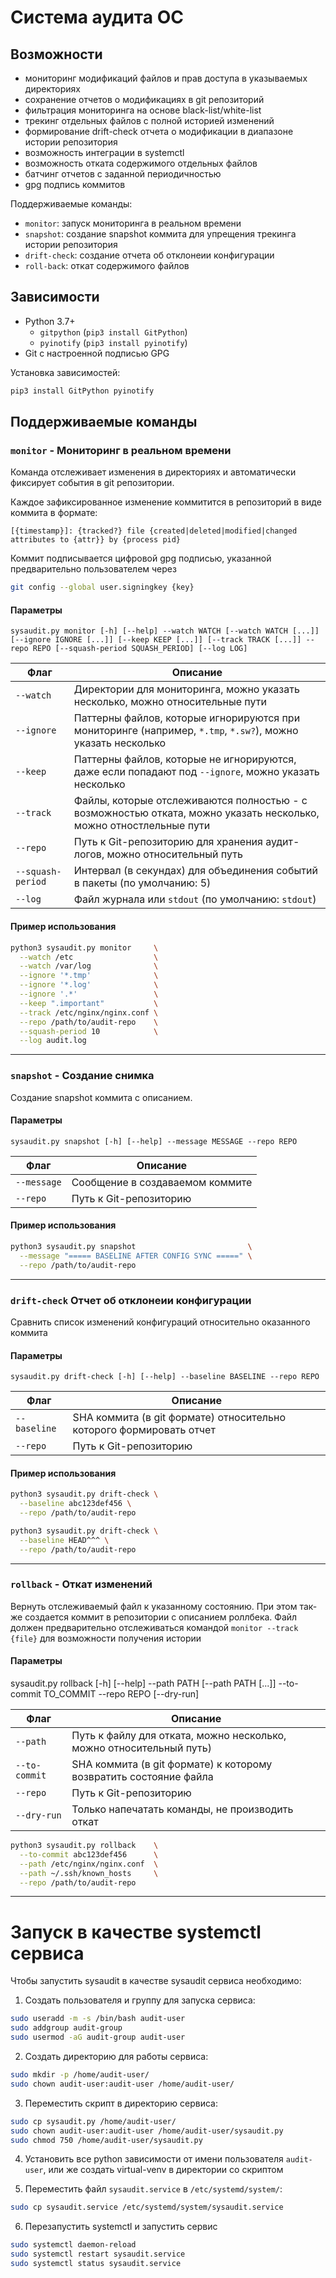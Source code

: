 # Система аудита ОС

## Возможности
 - мониторинг модификаций файлов и прав доступа в указываемых директориях
 - сохранение отчетов о модификациях в git репозиторий
 - фильтрация мониторинга на основе black-list/white-list
 - трекинг отдельных файлов с полной историей изменений
 - формирование drift-check отчета о модификации в диапазоне истории репозитория
 - возможность интеграции в systemctl
 - возможность отката содержимого отдельных файлов
 - батчинг отчетов с заданной периодичностью
 - gpg подпись коммитов

Поддерживаемые команды:
 - `monitor`: запуск мониторинга в реальном времени
 - `snapshot`: создание snapshot коммита для упрещения трекинга истории репозитория
 - `drift-check`: создание отчета об отклонеии конфигурации
 - `roll-back`: откат содержимого файлов

## Зависимости

 - Python 3.7+
   - `gitpython` (`pip3 install GitPython`)
   - `pyinotify` (`pip3 install pyinotify`)
 - Git с настроенной подписью GPG

Установка зависимостей:
```bash
pip3 install GitPython pyinotify
```


## Поддерживаемые команды

### `monitor` - Мониторинг в реальном времени

Команда отслеживает изменения в директориях и автоматически фиксирует события
в git репозитории.

Каждое зафиксированное изменение коммитится в репозиторий в виде коммита в формате:
```
[{timestamp}]: {tracked?} file {created|deleted|modified|changed attributes to {attr}} by {process pid}
```
Коммит подписывается цифровой gpg подписью, указанной предварительно пользователем через
```bash
git config --global user.signingkey {key}
```

#### Параметры
```
sysaudit.py monitor [-h] [--help] --watch WATCH [--watch WATCH [...]] [--ignore IGNORE [...]] [--keep KEEP [...]] [--track TRACK [...]] --repo REPO [--squash-period SQUASH_PERIOD] [--log LOG]
```
| Флаг              | Описание |
|-------------------|----------|
| `--watch`         | Директории для мониторинга, можно указать несколько, можно относительные пути |
| `--ignore`        | Паттерны файлов, которые игнорируются при мониторинге (например, `*.tmp`, `*.sw?`), можно указать несколько |
| `--keep`          | Паттерны файлов, которые не игнорируются, даже если попадают под `--ignore`, можно указать несколько |
| `--track`         | Файлы, которые отслеживаются полностью - с возможностью отката, можно указать несколько, можно отностлельные пути |
| `--repo`          | Путь к Git-репозиторию для хранения аудит-логов, можно относительный путь |
| `--squash-period` | Интервал (в секундах) для объединения событий в пакеты (по умолчанию: 5) |
| `--log`           | Файл журнала или `stdout` (по умолчанию: `stdout`) |

#### Пример использования

```bash
python3 sysaudit.py monitor     \
  --watch /etc                  \
  --watch /var/log              \
  --ignore '*.tmp'              \
  --ignore '*.log'              \
  --ignore '.*'                 \
  --keep ".important"           \
  --track /etc/nginx/nginx.conf \
  --repo /path/to/audit-repo    \
  --squash-period 10            \
  --log audit.log
```

---

### `snapshot` - Создание снимка

Cоздание snapshot коммита с описанием.

#### Параметры
```
sysaudit.py snapshot [-h] [--help] --message MESSAGE --repo REPO
```

| Флаг              | Описание |
|-------------------|----------|
| `--message`       | Сообщение в создаваемом коммите |
| `--repo`          | Путь к Git-репозиторию |

#### Пример использования

```bash
python3 sysaudit.py snapshot                         \
  --message "===== BASELINE AFTER CONFIG SYNC =====" \
  --repo /path/to/audit-repo
```

---

### `drift-check` Отчет об отклонеии конфигурации

Сравнить список изменений конфигураций относительно оказанного коммита

#### Параметры
```
sysaudit.py drift-check [-h] [--help] --baseline BASELINE --repo REPO
```
| Флаг              | Описание |
|-------------------|----------|
| `--baseline`      | SHA коммита (в git формате) относительно которого формировать отчет |
| `--repo`          | Путь к Git-репозиторию |

#### Пример использования

```bash
python3 sysaudit.py drift-check \
  --baseline abc123def456 \
  --repo /path/to/audit-repo
```
```bash
python3 sysaudit.py drift-check \
  --baseline HEAD^^^ \
  --repo /path/to/audit-repo
```

---

### `rollback` - Откат изменений

Вернуть отслеживаемый файл к указанному состоянию. При этом так-же создается коммит в репозитории с описанием роллбека. Файл должен предварительно отслеживаться командой `monitor --track {file}` для возможности получения истории

#### Параметры

sysaudit.py rollback [-h] [--help] --path PATH [--path PATH [...]] --to-commit TO_COMMIT --repo REPO [--dry-run]

| Флаг              | Описание |
|-------------------|----------|
| `--path`          | Путь к файлу для отката, можно несколько, можно относительный путь) |
| `--to-commit`     | SHA коммита (в git формате) к которому возвратить состояние файла |
| `--repo`          | Путь к Git-репозиторию |
| `--dry-run`       | Только напечатать команды, не производить откат |

```bash
python3 sysaudit.py rollback    \
  --to-commit abc123def456      \
  --path /etc/nginx/nginx.conf  \
  --path ~/.ssh/known_hosts     \
  --repo /path/to/audit-repo
```

---

# Запуск в качестве systemctl сервиса

Чтобы запустить sysaudit в качестве sysaudit сервиса необходимо:

1. Создать пользователя и группу для запуска сервиса:
```bash
sudo useradd -m -s /bin/bash audit-user
sudo addgroup audit-group
sudo usermod -aG audit-group audit-user
```

2. Создать директорию для работы сервиса:
```bash
sudo mkdir -p /home/audit-user/
sudo chown audit-user:audit-user /home/audit-user/
```

3. Переместить скрипт в директорию сервиса:
```bash
sudo cp sysaudit.py /home/audit-user/
sudo chown audit-user:audit-user /home/audit-user/sysaudit.py
sudo chmod 750 /home/audit-user/sysaudit.py
```

4. Установить все python зависимости от имени пользователя `audit-user`,
   или же создать virtual-venv в директории со скриптом

5. Переместить файл `sysaudit.service` в `/etc/systemd/system/`:
```bash
sudo cp sysaudit.service /etc/systemd/system/sysaudit.service
```

6. Перезапустить systemctl и запустить сервис
```bash
sudo systemctl daemon-reload
sudo systemctl restart sysaudit.service
sudo systemctl status sysaudit.service
```
